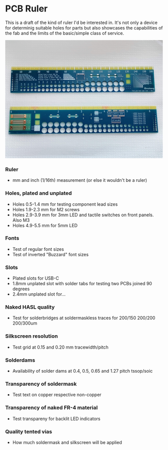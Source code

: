 # PCB Ruler

This is a draft of the kind of ruler I'd be interested in. It's not only a device for determinig suitable holes for parts but also showcases the capabilities of the fab and the limits of the basic/simple class of service.

<img src="TwitterRuler.jpeg">


### Ruler
- mm and inch (1/16th) measurement (or else it wouldn't be a ruler)

### Holes, plated and unplated
- Holes 0.5-1.4 mm for testing component lead sizes
- Holes 1.9-2.3 mm for M2 screws
- Holes 2.9-3.9 mm for 3mm LED and tactile switches on front panels. Also M3
- Holes 4.9-5.5 mm for 5mm LED

### Fonts
- Test of regular font sizes
- Test of inverted "Buzzard" font sizes

### Slots
- Plated slots for USB-C
- 1.8mm unplated slot with solder tabs for testing two PCBs joined 90 degrees
- 2.4mm unplated slot for...

### Naked HASL quality
- Test for solderbridges at soldermaskless traces for 200/150 200/200 200/300um

### Silkscreen resolution
- Test grid at 0.15 and 0.20 mm tracewidth/pitch

### Solderdams
- Availability of solder dams at 0.4, 0.5, 0.65 and 1.27 pitch tssop/soic

### Transparency of soldermask
- Test text on copper respective non-copper

### Transparency of naked FR-4 material
- Test transpareny for backlit LED indicators

### Quality tented vias
- How much soldermask and silkscreen will be applied

